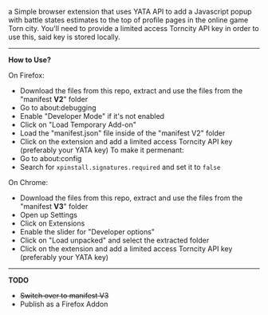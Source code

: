 a Simple browser extension that uses YATA API to add a Javascript popup with battle states estimates to the top of profile pages in the online game Torn city. You'll need to provide a limited access Torncity API key in order to use this, said key is stored locally.

----
**How to Use?**

On Firefox:
- Download the files from this repo, extract and use the files from the "manifest **V2**" folder
- Go to about:debugging
- Enable "Developer Mode" if it's not enabled
- Click on "Load Temporary Add-on"
- Load the "manifest.json" file inside of the "manifest V2" folder
- Click on the extension and add a limited access Torncity API key (preferably your YATA key)
To make it permenant:
- Go to about:config
- Search for `xpinstall.signatures.required` and set it to `false`


On Chrome:
- Download the files from this repo, extract and use the files from the "manifest **V3**" folder
- Open up Settings
- Click on Extensions
- Enable the slider for "Developer options"
- Click on "Load unpacked" and select the extracted folder
- Click on the extension and add a limited access Torncity API key (preferably your YATA key)

---
**TODO**
- ~~Switch over to manifest V3~~
- Publish as a Firefox Addon 
